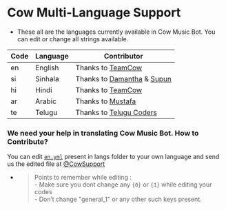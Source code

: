 # Cow Multi-Language Support

- These all are the languages currently available in Cow Music Bot. You can edit or change all strings available.

| Code | Language | Contributor |
|-|-------|-------|
| en | English | Thanks to [TeamCow](https://t.me/TeamCow)
| si | Sinhala  | Thanks to [Damantha](https://t.me/MrItzme) & [Supun](https://t.me/Supunma)
| hi | Hindi  | Thanks to [TeamCow](https://t.me/TeamCow)
| ar | Arabic | Thanks to [Mustafa](https://t.me/tr_4z)
| te | Telugu | Thanks to [Telugu Coders](https://t.me/tgshadow_fighters)


### We need your help in translating Cow Music Bot. How to Contribute?

You can edit [`en.yml`](https://github.com/TeamCow/CowMusicBot/blob/master/strings/langs/en.yml) present in langs folder to your own language and send us the edited file at [@CowSupport](https://t.me/CowSupport)

- > Points to remember while editing : <br> - Make sure you dont change any `{0}` or `{1}` while editing your codes <br> - Don’t change "general_1" or any other such keys present.
